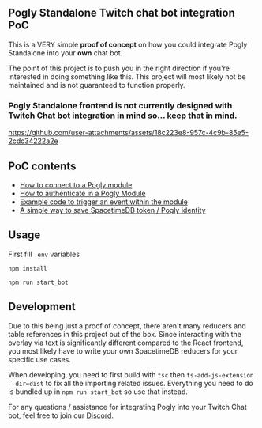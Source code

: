 ## Pogly Standalone Twitch chat bot integration PoC

This is a VERY simple **proof of concept** on how you could integrate Pogly Standalone into your **own** chat bot.

The point of this project is to push you in the right direction if you're interested in doing something like this. This project will most likely not be maintained and is not guaranteed to function properly.

### **Pogly Standalone frontend is not currently designed with Twitch Chat bot integration in mind so... keep that in mind.**

https://github.com/user-attachments/assets/18c223e8-957c-4c9b-85e5-2cdc34222a2e

## PoC contents

- [How to connect to a Pogly module](https://github.com/PoglyApp/pogly-twitch-bot-poc/blob/635d6cdbab66d8871de98b765e1a23dde19f2374/src/events/twitch/onTwitchConnect.ts#L15)
- [How to authenticate in a Pogly Module](https://github.com/PoglyApp/pogly-twitch-bot-poc/blob/635d6cdbab66d8871de98b765e1a23dde19f2374/src/events/spacetimedb/onSpacetimeDBConnect.ts#L12)
- [Example code to trigger an event within the module](https://github.com/PoglyApp/pogly-twitch-bot-poc/blob/635d6cdbab66d8871de98b765e1a23dde19f2374/src/events/twitch/onTwitchMessage.ts#L15)
- [A simple way to save SpacetimeDB token / Pogly identity](https://github.com/PoglyApp/pogly-twitch-bot-poc/blob/635d6cdbab66d8871de98b765e1a23dde19f2374/src/events/spacetimedb/onSpacetimeDBConnect.ts#L10)

## Usage

First fill `.env` variables

```
npm install
```

```
npm run start_bot
```

## Development

Due to this being just a proof of concept, there aren't many reducers and table references in this project out of the box. Since interacting with the overlay via text is significantly different compared to the React frontend, you most likely have to write your own SpacetimeDB reducers for your specific use cases.

When developing, you need to first build with `tsc` then `ts-add-js-extension --dir=dist` to fix all the importing related issues. Everything you need to do is bundled up in `npm run start_bot` so use that instead.

For any questions / assistance for integrating Pogly into your Twitch Chat bot, feel free to join our [Discord](https://discord.gg/uPQsBaVdB7).
